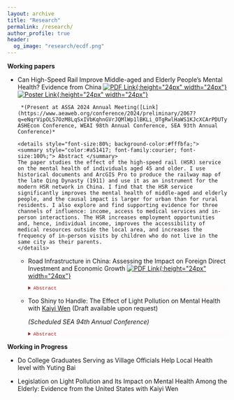 ```yaml
---
layout: archive
title: "Research"
permalink: /research/
author_profile: true
header:
  og_image: "research/ecdf.png"
---
```


**Working papers**

- Can High-Speed Rail Improve Middle-aged and Elderly People’s Mental Health? Evidence from China [![PDF Link](/yushangw/images/research/pdf.jpeg){:height="24px" width="24px"}](/yushangw/files/pdf/research/JMP_YushangWei.pdf) [![Poster Link](/yushangw/images/research/poster.png){:height="24px" width="24px"}](/yushangw/files/pdf/research/JMP_Poster_YushangWei.pdf) 

    
       *(Present at ASSA 2024 Annual Meeting([Link](https://www.aeaweb.org/conference/2024/preliminary/2067?q=eNqrVipOLS7OzM8LqSxIVbKqhnGVrJQMlWp1lBKLi_OTgRwlHaWS1KJcXCArPDUTyElJrAQp0TUFSWTmpkKUlGWmloMMKSooXDAKmBoo1dYCXDDhxh0Q)), ASHEcon Conference, WEAI 98th Annual Conference, SEA 93th Annual Conference)*

      <details style="font-size:80%; background-color:#fffbfa;">
      <summary style="color:#a51417; font-family:courier; font-size:100%;"> Abstract </summary> 
      The paper studies the effect of the high-speed rail (HSR) service on the mental health of individuals aged 45 and older. I use historical documents and ArcGIS Pro to produce the railway map of the late Qing Dynasty (1911) and use it as an instrument for the modern HSR network in China. I find that the HSR service significantly improves the mental health of middle-aged and elderly people, and the causal impact is larger for urban than for rural residents. I also explore and find supporting evidence for three channels of influence: income, access to medical services and in-person interactions. The HSR increases employment opportunities and, hence, individual income, improves the accessibility of medical resources outside the local area, and increases the frequency of in-person visits by children who do not live in the same city as their parents.
      </details> 

  - Road Infrastructure in China: Assessing the Impact on Foreign Direct Investment and Economic Growth  [![PDF Link](/yushangw/images/research/pdf.jpeg){:height="24px" width="24px"}](/yushangw/files/pdf/research/Topic01_YushangWei.pdf)

      <details style="font-size:80%; background-color:#fffbfa;">
      <summary style="color:#a51417; font-family:courier; font-size:100%;"> Abstract </summary> 
      Using a panel of Chinese cities over the period 1999 - 2018, I examine the determinants of economic growth, focusing on the role of foreign direct investment (FDI) and road infrastructure. Consistent with the predictions of a human capital-augmented Solow model, I find that FDI has a positive effect on the per capita GDP growth rate and this effect is intensified by the road infrastructure of the city. The latter suggests that one way that road infrastructure contributes to growth is to serve as a facilitator for technology transfers stemming from FDI. The findings suggest the FDI-road infrastructure complementary effect is stronger for technology-intensive FDI than for labor-intensive FDI. The results are robust to alternative model specifications and estimation methods.
      </details> 

   - Too Shiny to Handle: The Effect of Light Pollution on Mental Health with [Kaiyi Wen](https://www.kaiyiwen.com/) (Draft available upon request)
      
       *(Scheduled SEA 94th Annual Conference)*

      <details style="font-size:80%; background-color:#fffbfa;">
      <summary style="color:#a51417; font-family:courier; font-size:100%;"> Abstract </summary> 

      In this paper, we present the first study to establish a causal relationship between light pollution and mental health in the US. We utilize a nationally representative sample at the individual level, coupled with precise measurements of light pollution at the 9-digit zip code level. Our findings demonstrate that 2.7% of respondents who previously reported minimal mental health concerns are now showing mild symptoms of mental health issues. This translates to an annual welfare loss of up to $47 billion attributed to lost earnings in the labor market. Additionally, this study explores specific channels, where we observe a significant negative correlation between light pollution and respondents' sleep duration.
      </details> 

**Working in Progress**

- Do College Graduates Serving as Village Officials Help Local Health level with Yuting Bai 


- Legislation on Light Pollution and Its Impact on Mental Health Among the Elderly: Evidence from the United States with Kaiyi Wen
